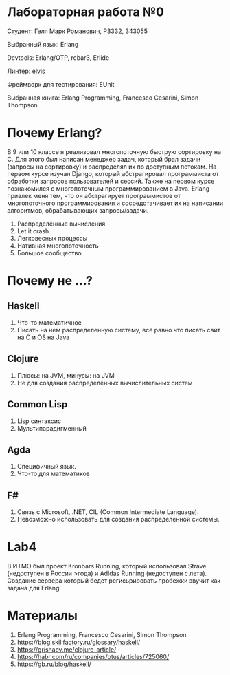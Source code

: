 # Лабораторная работа №0

Студент: Геля Марк Романович, P3332, 343055

Выбранный язык: Erlang

Devtools: Erlang/OTP, rebar3, Erlide

Линтер: elvis

Фреймворк для тестирования: EUnit

Выбранная книга: Erlang Programming, Francesco Cesarini, Simon Thompson

# Почему Erlang?
В 9 или 10 классе я реализовал многопоточную быструю сортировку на C. Для этого был написан менеджер задач, который брал задачи (запросы на сортировку) и распределял их по доступным потокам. На первом курсе изучал Django, который абстрагировал программиста от обработки запросов пользователей и сессий. Также на первом курсе познакомился с многопоточным программированием в Java.
Erlang привлек меня тем, что он абстрагирует программистов от многопоточного программирования и сосредотачивает их на написании алгоритмов, обрабатывающих запросы/задачи.

1. Распределённые вычисления
2. Let it crash
3. Легковесных процессы
4. Нативная многопоточность
5. Большое сообщество

# Почему не ...?

## Haskell

1. Что-то математичное
2. Писать на нем распределенную систему, всё равно что писать сайт на C и OS на Java

## Clojure

1. Плюсы: на JVM, минусы: на JVM
2. Не для создания распределённых вычислительных систем

## Common Lisp

1. Lisp синтаксис
2. Мультипарадигменный

## Agda

1. Специфичный язык.
2. Что-то для математиков

## F#

1. Связь с Microsoft, .NET, CIL (Common Intermediate Language).
2. Невозможно использовать для создания распределенной системы.

# Lab4

В ИТМО был проект Kronbars Running, который использовал Strave (недоступен в России >года) и Adidas Running (недоступен с лета). Создание сервера который бедет регисьрировать пробежки звучит как задача для Erlang.

# Материалы

1. Erlang Programming, Francesco Cesarini, Simon Thompson
2. https://blog.skillfactory.ru/glossary/haskell/
3. https://grishaev.me/clojure-article/
4. https://habr.com/ru/companies/otus/articles/725060/
5. https://gb.ru/blog/haskell/
